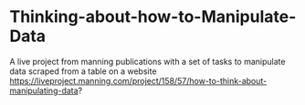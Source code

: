 # Thinking-about-how-to-Manipulate-Data
A live project from manning publications with a set of tasks to manipulate data scraped from a table on a website
https://liveproject.manning.com/project/158/57/how-to-think-about-manipulating-data?
